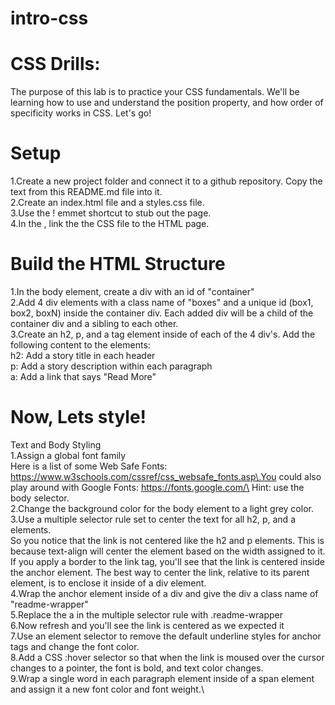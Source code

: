 # intro-css
# CSS Drills:
The purpose of this lab is to practice your CSS fundamentals. We'll be learning how to use and understand the position property, and how order of specificity works in CSS. Let's go!

# Setup
1.Create a new project folder and connect it to a github repository. Copy the text from this README.md file into it.\
2.Create an index.html file and a styles.css file.\
3.Use the ! emmet shortcut to stub out the page.\
4.In the <head>, link the the CSS file to the HTML page.

# Build the HTML Structure
1.In the body element, create a div with an id of "container"\
2.Add 4 div elements with a class name of "boxes" and a unique id (box1, box2, boxN) inside the container div. Each added div will be a child of the container div and a sibling to each other.\
3.Create an h2, p, and a tag element inside of each of the 4 div's. Add the following content to the elements:\
  h2: Add a story title in each header\
  p: Add a story description within each paragraph\
  a: Add a link that says "Read More"
  
# Now, Lets style!
Text and Body Styling\
1.Assign a global font family\
Here is a list of some Web Safe Fonts: https://www.w3schools.com/cssref/css_websafe_fonts.asp\.You could also play around with Google Fonts: https://fonts.google.com/\
Hint: use the body selector.\
2.Change the background color for the body element to a light grey color.
3.Use a multiple selector rule set to center the text for all h2, p, and a elements.\
So you notice that the link is not centered like the h2 and p elements. This is because text-align will center the element based on the width assigned to it. If you apply a border to the link tag, you'll see that the link is centered inside the anchor element. The best way to center the link, relative to its parent element, is to enclose it inside of a div element.\
4.Wrap the anchor element inside of a div and give the div a class name of "readme-wrapper"\
5.Replace the a in the multiple selector rule with .readme-wrapper\
6.Now refresh and you'll see the link is centered as we expected it\
7.Use an element selector to remove the default underline styles for anchor tags and change the font color.\
8.Add a CSS :hover selector so that when the link is moused over the cursor changes to a pointer, the font is bold, and text color changes.\
9.Wrap a single word in each paragraph element inside of a span element and assign it a new font color and font weight.\
